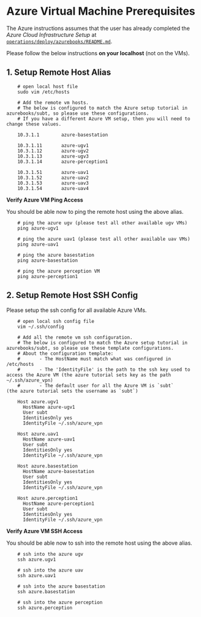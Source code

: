 # Azure Virtual Machine Prerequisites

The Azure instructions assumes that the user has already completed the *Azure Cloud Infrastructure Setup* at [`operations/deploy/azurebooks/README.md`](../operations/deploy/azurebooks/README.md).


Please follow the below instructions **on your localhost** (not on the VMs).

## 1. Setup Remote Host Alias

        # open local host file
        sudo vim /etc/hosts

        # Add the remote vm hosts.
        # The below is configured to match the Azure setup tutorial in azurebooks/subt, so please use these configurations.
        # If you have a different Azure VM setup, then you will need to change these values.

        10.3.1.1        azure-basestation

        10.3.1.11       azure-ugv1
        10.3.1.12       azure-ugv2
        10.3.1.13       azure-ugv3
        10.3.1.14       azure-perception1

        10.3.1.51       azure-uav1
        10.3.1.52       azure-uav2
        10.3.1.53       azure-uav3
        10.3.1.54       azure-uav4

**Verify Azure VM Ping Access**

You should be able now to ping the remote host using the above alias.

        # ping the azure ugv (please test all other available ugv VMs)
        ping azure-ugv1

        # ping the azure uav1 (please test all other available uav VMs)
        ping azure-uav1

        # ping the azure basestation
        ping azure-basestation

        # ping the azure perception VM
        ping azure-perception1


## 2. Setup Remote Host SSH Config

Please setup the ssh config for all available Azure VMs.

        # open local ssh config file
        vim ~/.ssh/config

        # Add all the remote vm ssh configuration.
        # The below is configured to match the Azure setup tutorial in azurebooks/subt, so please use these template configurations.
        # About the configuration template:
        #       - The HostName must match what was configured in /etc/hosts
        #       - The 'IdentityFile' is the path to the ssh key used to access the Azure VM (the azure tutorial sets key as the path ~/.ssh/azure_vpn)
        #       - The default user for all the Azure VM is `subt`       (the azure tutorial sets the username as `subt`)

        Host azure.ugv1
          HostName azure-ugv1
          User subt
          IdentitiesOnly yes
          IdentityFile ~/.ssh/azure_vpn

        Host azure.uav1
          HostName azure-uav1
          User subt
          IdentitiesOnly yes
          IdentityFile ~/.ssh/azure_vpn

        Host azure.basestation
          HostName azure-basestation
          User subt
          IdentitiesOnly yes
          IdentityFile ~/.ssh/azure_vpn

        Host azure.perception1
          HostName azure-perception1
          User subt
          IdentitiesOnly yes
          IdentityFile ~/.ssh/azure_vpn


**Verify Azure VM SSH Access**

You should be able now to ssh into the remote host using the above alias.

        # ssh into the azure ugv
        ssh azure.ugv1

        # ssh into the azure uav
        ssh azure.uav1

        # ssh into the azure basestation
        ssh azure.basestation

        # ssh into the azure perception
        ssh azure.perception
